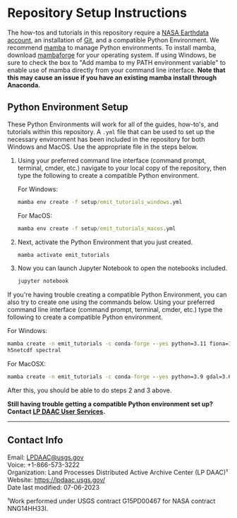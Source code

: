 # Repository Setup Instructions

The how-tos and tutorials in this repository require a [NASA Earthdata account](https://urs.earthdata.nasa.gov/), an installation of [Git](https://git-scm.com/downloads), and a compatible Python Environment. We recommend [mamba](https://mamba.readthedocs.io/en/latest/) to manage Python environments. To install mamba, download [mambaforge](https://github.com/conda-forge/miniforge#mambaforge) for your operating system.  If using Windows, be sure to check the box to "Add mamba to my PATH environment variable" to enable use of mamba directly from your command line interface. **Note that this may cause an issue if you have an existing mamba install through Anaconda.**  

## Python Environment Setup

These Python Environments will work for all of the guides, how-to's, and tutorials within this repository. A `.yml` file that can be used to set up the necessary environment has been included in the repository for both Windows and MacOS. Use the appropriate file in the steps below.

1. Using your preferred command line interface (command prompt, terminal, cmder, etc.) navigate to your local copy of the repository, then type the following to create a compatible Python environment.

    For Windows:

    ```cmd
    mamba env create -f setup/emit_tutorials_windows.yml
    ```

    For MacOS:

    ```cmd
    mamba env create -f setup/emit_tutorials_macos.yml
    ```

2. Next, activate the Python Environment that you just created.

    ```cmd
    mamba activate emit_tutorials 
    ```

3. Now you can launch Jupyter Notebook to open the notebooks included.

    ```cmd
    jupyter notebook 
    ```

If you're having trouble creating a compatible Python Environment, you can also try to create one using the commands below. Using your preferred command line interface (command prompt, terminal, cmder, etc.) type the following to create a compatible Python environment.

For Windows:

```cmd
mamba create -n emit_tutorials -c conda-forge --yes python=3.11 fiona=1.8.22 gdal hvplot geoviews rioxarray rasterio jupyter geopandas earthaccess jupyter_bokeh h5py 
h5netcdf spectral
```

For MacOSX:

```cmd
mamba create -n emit_tutorials -c conda-forge --yes python=3.9 gdal=3.6.4 hvplot geoviews rioxarray rasterio geopandas fiona=1.8.22 jupyter earthaccess jupyter_bokeh h5py h5netcdf spectral
```

After this, you should be able to do steps 2 and 3 above.

**Still having trouble getting a compatible Python environment set up? Contact [LP DAAC User Services](https://lpdaac.usgs.gov/lpdaac-contact-us/).**  

---

## Contact Info  

Email: <LPDAAC@usgs.gov>  
Voice: +1-866-573-3222  
Organization: Land Processes Distributed Active Archive Center (LP DAAC)¹  
Website: <https://lpdaac.usgs.gov/>  
Date last modified: 07-06-2023  

¹Work performed under USGS contract G15PD00467 for NASA contract NNG14HH33I.  
